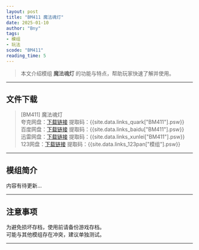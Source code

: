 ```yaml
---
layout: post
title: "BM411 魔法魂灯"
date: 2025-01-10
author: "Bny"
tags: 
- 模组
- 玩法
scode: "BM411"
reading_time: 5
---
```


> 本文介绍模组 **魔法魂灯** 的功能与特点，帮助玩家快速了解并使用。

---

## 文件下载

> [BM411] 魔法魂灯  
夸克网盘：[下载链接]({{site.data.links_quark["BM411"].url}}) 提取码：{{site.data.links_quark["BM411"].psw}}  
百度网盘：[下载链接]({{site.data.links_baidu["BM411"].url}}) 提取码：{{site.data.links_baidu["BM411"].psw}}  
迅雷网盘：[下载链接]({{site.data.links_xunlei["BM411"].url}}) 提取码：{{site.data.links_xunlei["BM411"].psw}}  
123网盘：[下载链接]({{site.data.links_123pan["模组"].url}}) 提取码：{{site.data.links_123pan["模组"].psw}}  

---

## 模组简介

>  
内容有待更新...  

---

## 注意事项

>  
为避免损坏存档，使用前请备份游戏存档。  
可能与其他模组存在冲突，建议单独测试。  

---

